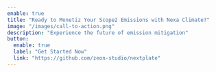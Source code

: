 ```yaml
---
enable: true
title: "Ready to Monetiz Your Scope2 Emissions with Nexa Climate?"
image: "/images/call-to-action.png"
description: "Experience the future of emission mitigation"
button:
  enable: true
  label: "Get Started Now"
  link: "https://github.com/zeon-studio/nextplate"
---
```

